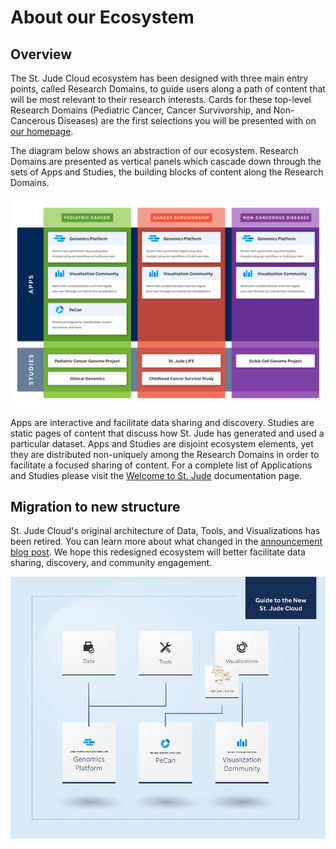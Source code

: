 # About our Ecosystem

## Overview

The St. Jude Cloud ecosystem has been designed with three main entry points, called Research Domains, to guide users along a path of content that will be most relevant to their research interests. Cards for these top-level Research Domains (Pediatric Cancer, Cancer Survivorship, and Non-Cancerous Diseases) are the first selections you will be presented with on [our homepage](https://stjude.cloud). 

The diagram below shows an abstraction of our ecosystem. Research Domains are presented as vertical panels which cascade down through the sets of Apps and Studies, the building blocks of content along the Research Domains.

![](./images/guides/figure_overall_structure.png)

Apps are interactive and facilitate data sharing and discovery. Studies are
static pages of content that discuss how St. Jude has generated and used a
particular dataset. Apps and Studies are disjoint ecosystem elements, yet they
are distributed non-uniquely among the Research Domains in order to facilitate a
focused sharing of content. For a complete list of Applications and Studies
please visit the [Welcome to St. Jude](./index.md) documentation page.

## Migration to new structure

St. Jude Cloud's original architecture of Data, Tools, and Visualizations
has been retired. You can learn more about what changed in the [announcement
blog post](https://stjude.cloud/announcements/st-jude-cloud-restructure). We hope this redesigned
ecosystem will better facilitate data sharing, discovery, and community
engagement.

![](./images/guides/figure_restructure-map.png)